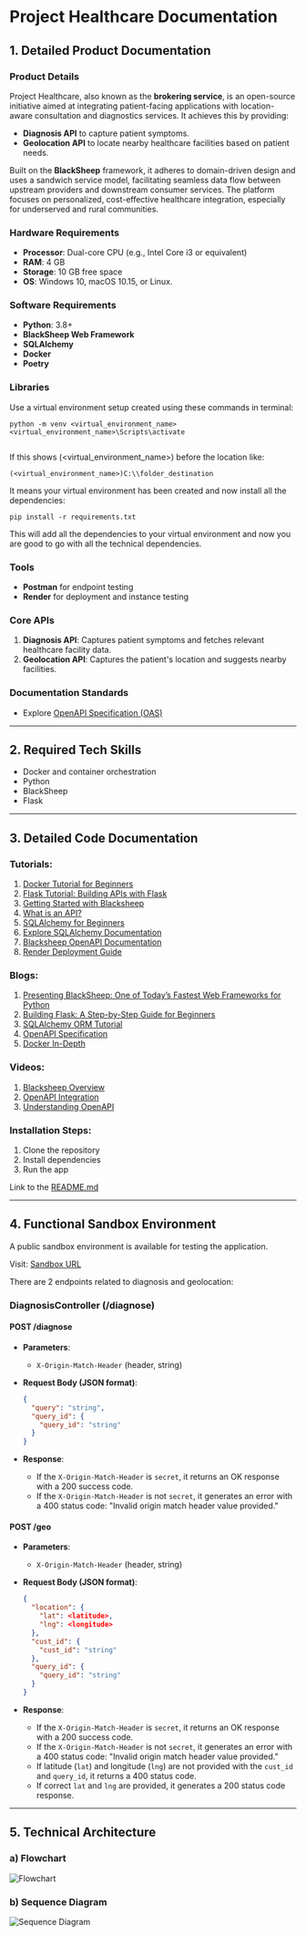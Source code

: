 
# Project Healthcare Documentation

## 1. Detailed Product Documentation

### Product Details
Project Healthcare, also known as the **brokering service**, is an open-source initiative aimed at integrating patient-facing applications with location-aware consultation and diagnostics services. It achieves this by providing:

- **Diagnosis API** to capture patient symptoms.
- **Geolocation API** to locate nearby healthcare facilities based on patient needs.

Built on the **BlackSheep** framework, it adheres to domain-driven design and uses a sandwich service model, facilitating seamless data flow between upstream providers and downstream consumer services. The platform focuses on personalized, cost-effective healthcare integration, especially for underserved and rural communities.

### Hardware Requirements

- **Processor**: Dual-core CPU (e.g., Intel Core i3 or equivalent)
- **RAM**: 4 GB
- **Storage**: 10 GB free space
- **OS**: Windows 10, macOS 10.15, or Linux.

### Software Requirements

- **Python**: 3.8+
- **BlackSheep Web Framework**
- **SQLAlchemy**
- **Docker**
- **Poetry**

### Libraries
Use a virtual environment setup created using these commands in terminal:
```
python -m venv <virtual_environment_name>
<virtual_environment_name>\Scripts\activate


```
If this shows (<virtual_environment_name>) before the location like:
```
(<virtual_environment_name>)C:\\folder_destination
```
It means your virtual environment has been created and now install all the dependencies:
```
pip install -r requirements.txt
```

This will add all the dependencies to your virtual environment and now you are good to go with all the technical dependencies.


### Tools

- **Postman** for endpoint testing
- **Render** for deployment and instance testing

### Core APIs

1. **Diagnosis API**: Captures patient symptoms and fetches relevant healthcare facility data.
2. **Geolocation API**: Captures the patient's location and suggests nearby facilities.

### Documentation Standards

- Explore [OpenAPI Specification (OAS)](https://www.neoteroi.dev/blacksheep/openapi/)

---

## 2. Required Tech Skills

- Docker and container orchestration
- Python
- BlackSheep
- Flask

---

## 3. Detailed Code Documentation

### Tutorials:
1. [Docker Tutorial for Beginners](https://docker-curriculum.com/)
2. [Flask Tutorial: Building APIs with Flask](https://nordicapis.com/how-to-create-an-api-from-scratch-using-python-and-flask/)
3. [Getting Started with Blacksheep](https://github.com/Neoteroi/BlackSheep)
4. [What is an API?](https://www.datacamp.com/tutorial/python-api)
5. [SQLAlchemy for Beginners](https://www.datacamp.com/tutorial/sqlalchemy-tutorial-examples)
6. [Explore SQLAlchemy Documentation](https://docs.sqlalchemy.org/en/14/orm/tutorial.html)
7. [Blacksheep OpenAPI Documentation](https://www.neoteroi.dev/blacksheep/openapi/)
8. [Render Deployment Guide](https://coding-boot-camp.github.io/full-stack/render/render-deployment-guide)

### Blogs:
1. [Presenting BlackSheep: One of Today’s Fastest Web Frameworks for Python](https://robertoprevato.github.io/Presenting-BlackSheep/)
2. [Building Flask: A Step-by-Step Guide for Beginners](https://medium.com/@noransaber685/building-a-flask-blog-a-step-by-step-guide-for-beginners-8bffe925cd0e)
3. [SQLAlchemy ORM Tutorial](https://auth0.com/blog/sqlalchemy-orm-tutorial-for-python-developers/)
4. [OpenAPI Specification](https://swagger.io/specification/)
5. [Docker In-Depth](https://waltercode.medium.com/in-depth-docker-faa0c4dd9a63)

### Videos:
1. [Blacksheep Overview](https://www.youtube.com/watch?v=DgRVCXfv0aM)
2. [OpenAPI Integration](https://www.youtube.com/watch?v=wpgST6DCKSw)
3. [Understanding OpenAPI](https://www.youtube.com/watch?v=6kwmW_p_Tig)

### Installation Steps:
1. Clone the repository
2. Install dependencies
3. Run the app

Link to the [README.md](project-healthcare/blob/main/README.md)

---

## 4. Functional Sandbox Environment

A public sandbox environment is available for testing the application.

Visit: [Sandbox URL](https://project-healthcare.onrender.com/docs)

There are 2 endpoints related to diagnosis and geolocation:

### DiagnosisController (/diagnose)

#### **POST /diagnose**

- **Parameters**:
  - `X-Origin-Match-Header` (header, string)

- **Request Body (JSON format)**:
  ```json
  {
    "query": "string",
    "query_id": {
      "query_id": "string"
    }
  }
  ```

- **Response**:
  - If the `X-Origin-Match-Header` is `secret`, it returns an OK response with a 200 success code.
  - If the `X-Origin-Match-Header` is not `secret`, it generates an error with a 400 status code: "Invalid origin match header value provided."

#### **POST /geo**

- **Parameters**:
  - `X-Origin-Match-Header` (header, string)

- **Request Body (JSON format)**:
  ```json
  {
    "location": {
      "lat": <latitude>,
      "lng": <longitude>
    },
    "cust_id": {
      "cust_id": "string"
    },
    "query_id": {
      "query_id": "string"
    }
  }
  ```

- **Response**:
  - If the `X-Origin-Match-Header` is `secret`, it returns an OK response with a 200 success code.
  - If the `X-Origin-Match-Header` is not `secret`, it generates an error with a 400 status code: "Invalid origin match header value provided."
  - If latitude (`lat`) and longitude (`lng`) are not provided with the `cust_id` and `query_id`, it returns a 400 status code.
  - If correct `lat` and `lng` are provided, it generates a 200 status code response.

---

## 5. Technical Architecture

### a) Flowchart

![Flowchart](images/flowchart.jpg)

### b) Sequence Diagram

![Sequence Diagram](images/sequence-diagram.jpg)
